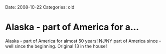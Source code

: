 Date: 2008-10-22
Categories: old

# Alaska - part of America for a...

Alaska - part of America for almost 50 years! NJ/NY part of America since - well since the beginning.  Original 13 in the house!
